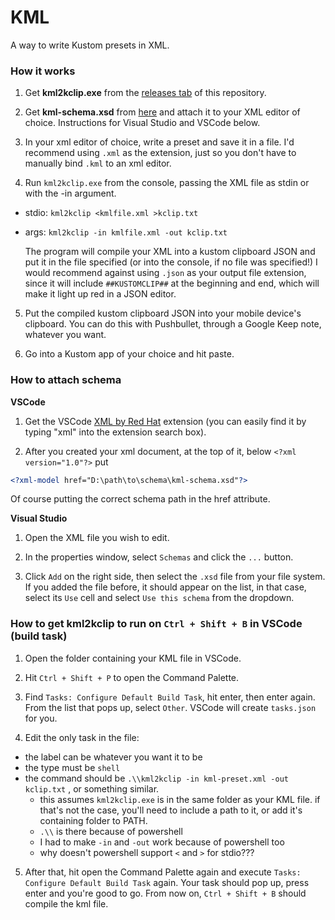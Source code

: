# KML
A way to write Kustom presets in XML.


### How it works
1. Get **kml2kclip.exe** from the [releases tab](https://github.com/theothertored/kml/releases) of this repository.

2. Get **kml-schema.xsd** from [here](https://github.com/theothertored/kml/blob/master/kml2kclip/schema/kml-schema.xsd) and attach it to your XML editor of choice. Instructions for Visual Studio and VSCode below.

3. In your xml editor of choice, write a preset and save it in a file. I'd recommend using `.xml` as the extension, just so you don't have to manually bind `.kml` to an xml editor.

4. Run `kml2kclip.exe` from the console, passing the XML file as stdin or with the -in argument.
  - stdio: `kml2kclip <kmlfile.xml >kclip.txt`
  - args: `kml2kclip -in kmlfile.xml -out kclip.txt`  
  
    The program will compile your XML into a kustom clipboard JSON and put it in the file specified (or into the console, if no file was specified!)
    I would recommend against using `.json` as your output file extension, since it will include `##KUSTOMCLIP##` at the beginning and end, which will make it light up red in a JSON editor.

5. Put the compiled kustom clipboard JSON into your mobile device's clipboard. You can do this with Pushbullet, through a Google Keep note, whatever you want.

6. Go into a Kustom app of your choice and hit paste.

### How to attach schema

**VSCode**

1. Get the VSCode [XML by Red Hat](https://marketplace.visualstudio.com/items?itemName=redhat.vscode-xml) extension (you can easily find it by typing "xml" into the extension search box).

2. After you created your xml document, at the top of it, below `<?xml version="1.0"?>` put
```xml
<?xml-model href="D:\path\to\schema\kml-schema.xsd"?>
```
 Of course putting the correct schema path in the href attribute.

**Visual Studio**

1. Open the XML file you wish to edit.  

2.  In the properties window, select `Schemas` and click the `...` button.

3. Click `Add` on the right side, then select the `.xsd` file from your file system. If you added the file before, it should appear on the list, in that case, select its `Use` cell and select `Use this schema` from the dropdown. 


### How to get kml2kclip to run on `Ctrl + Shift + B` in VSCode (build task)

1. Open the folder containing your KML file in VSCode.

2. Hit `Ctrl + Shift + P` to open the Command Palette.

3. Find `Tasks: Configure Default Build Task`, hit enter, then enter again. From the list that pops up, select `Other`. VSCode will create `tasks.json` for you.

4. Edit the only task in the file:
 - the label can be whatever you want it to be
 - the type must be `shell`
 - the command should be `.\\kml2kclip -in kml-preset.xml -out kclip.txt` , or something similar.
    - this assumes `kml2kclip.exe` is in the same folder as your KML file. if that's not the case, you'll need to include a path to it, or add it's containing folder to PATH.
    - `.\\` is there because of powershell
    - I had to make `-in` and `-out` work because of powershell too
    - why doesn't powershell support `<` and `>` for stdio???

5. After that, hit open the Command Palette again and execute `Tasks: Configure Default Build Task` again. Your task should pop up, press enter and you're good to go. From now on, `Ctrl + Shift + B` should compile the kml file.
